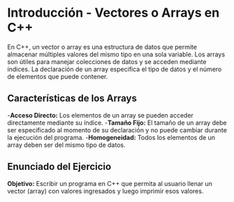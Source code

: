 # Introducción - Vectores o Arrays en C++

En C++, un vector o array es una estructura de datos que permite almacenar múltiples valores del mismo tipo en una sola variable. Los arrays son útiles para manejar colecciones de datos y se acceden mediante índices. La declaración de un array especifica el tipo de datos y el número de elementos que puede contener.

## Características de los Arrays
-**Acceso Directo:** Los elementos de un array se pueden acceder directamente mediante su índice.
-**Tamaño Fijo:** El tamaño de un array debe ser especificado al momento de su declaración y no puede cambiar durante la ejecución del programa.
-**Homogeneidad:** Todos los elementos de un array deben ser del mismo tipo de datos.

## Enunciado del Ejercicio

**Objetivo:** Escribir un programa en C++ que permita al usuario llenar un vector (array) con valores ingresados y luego imprimir esos valores.
